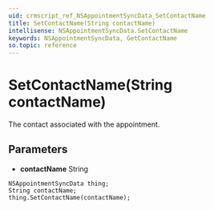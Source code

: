 ```yaml
---
uid: crmscript_ref_NSAppointmentSyncData_SetContactName
title: SetContactName(String contactName)
intellisense: NSAppointmentSyncData.SetContactName
keywords: NSAppointmentSyncData, GetContactName
so.topic: reference
---
```


# SetContactName(String contactName)

The contact associated with the appointment.

## Parameters

* **contactName** String

```crmscript
NSAppointmentSyncData thing;
String contactName;
thing.SetContactName(contactName);
```

